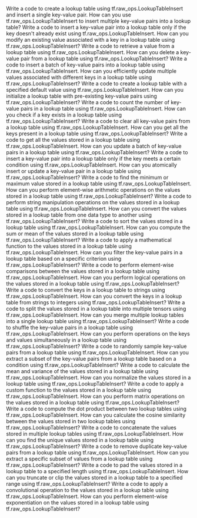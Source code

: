 Write a code to create a lookup table using tf.raw_ops.LookupTableInsert and insert a single key-value pair.
How can you use tf.raw_ops.LookupTableInsert to insert multiple key-value pairs into a lookup table?
Write a code to insert a key-value pair into a lookup table only if the key doesn't already exist using tf.raw_ops.LookupTableInsert.
How can you modify an existing value associated with a key in a lookup table using tf.raw_ops.LookupTableInsert?
Write a code to retrieve a value from a lookup table using tf.raw_ops.LookupTableInsert.
How can you delete a key-value pair from a lookup table using tf.raw_ops.LookupTableInsert?
Write a code to insert a batch of key-value pairs into a lookup table using tf.raw_ops.LookupTableInsert.
How can you efficiently update multiple values associated with different keys in a lookup table using tf.raw_ops.LookupTableInsert?
Write a code to create a lookup table with a specified default value using tf.raw_ops.LookupTableInsert.
How can you initialize a lookup table with pre-existing key-value pairs using tf.raw_ops.LookupTableInsert?
Write a code to count the number of key-value pairs in a lookup table using tf.raw_ops.LookupTableInsert.
How can you check if a key exists in a lookup table using tf.raw_ops.LookupTableInsert?
Write a code to clear all key-value pairs from a lookup table using tf.raw_ops.LookupTableInsert.
How can you get all the keys present in a lookup table using tf.raw_ops.LookupTableInsert?
Write a code to get all the values stored in a lookup table using tf.raw_ops.LookupTableInsert.
How can you update a batch of key-value pairs in a lookup table using tf.raw_ops.LookupTableInsert?
Write a code to insert a key-value pair into a lookup table only if the key meets a certain condition using tf.raw_ops.LookupTableInsert.
How can you atomically insert or update a key-value pair in a lookup table using tf.raw_ops.LookupTableInsert?
Write a code to find the minimum or maximum value stored in a lookup table using tf.raw_ops.LookupTableInsert.
How can you perform element-wise arithmetic operations on the values stored in a lookup table using tf.raw_ops.LookupTableInsert?
Write a code to perform string manipulation operations on the values stored in a lookup table using tf.raw_ops.LookupTableInsert.
How can you convert the values stored in a lookup table from one data type to another using tf.raw_ops.LookupTableInsert?
Write a code to sort the values stored in a lookup table using tf.raw_ops.LookupTableInsert.
How can you compute the sum or mean of the values stored in a lookup table using tf.raw_ops.LookupTableInsert?
Write a code to apply a mathematical function to the values stored in a lookup table using tf.raw_ops.LookupTableInsert.
How can you filter the key-value pairs in a lookup table based on a specific criterion using tf.raw_ops.LookupTableInsert?
Write a code to perform element-wise comparisons between the values stored in a lookup table using tf.raw_ops.LookupTableInsert.
How can you perform logical operations on the values stored in a lookup table using tf.raw_ops.LookupTableInsert?
Write a code to convert the keys in a lookup table to strings using tf.raw_ops.LookupTableInsert.
How can you convert the keys in a lookup table from strings to integers using tf.raw_ops.LookupTableInsert?
Write a code to split the values stored in a lookup table into multiple tensors using tf.raw_ops.LookupTableInsert.
How can you merge multiple lookup tables into a single lookup table using tf.raw_ops.LookupTableInsert?
Write a code to shuffle the key-value pairs in a lookup table using tf.raw_ops.LookupTableInsert.
How can you perform operations on the keys and values simultaneously in a lookup table using tf.raw_ops.LookupTableInsert?
Write a code to randomly sample key-value pairs from a lookup table using tf.raw_ops.LookupTableInsert.
How can you extract a subset of the key-value pairs from a lookup table based on a condition using tf.raw_ops.LookupTableInsert?
Write a code to calculate the mean and variance of the values stored in a lookup table using tf.raw_ops.LookupTableInsert.
How can you normalize the values stored in a lookup table using tf.raw_ops.LookupTableInsert?
Write a code to apply a custom function to the values stored in a lookup table using tf.raw_ops.LookupTableInsert.
How can you perform matrix operations on the values stored in a lookup table using tf.raw_ops.LookupTableInsert?
Write a code to compute the dot product between two lookup tables using tf.raw_ops.LookupTableInsert.
How can you calculate the cosine similarity between the values stored in two lookup tables using tf.raw_ops.LookupTableInsert?
Write a code to concatenate the values stored in multiple lookup tables using tf.raw_ops.LookupTableInsert.
How can you find the unique values stored in a lookup table using tf.raw_ops.LookupTableInsert?
Write a code to remove duplicate key-value pairs from a lookup table using tf.raw_ops.LookupTableInsert.
How can you extract a specific subset of values from a lookup table using tf.raw_ops.LookupTableInsert?
Write a code to pad the values stored in a lookup table to a specified length using tf.raw_ops.LookupTableInsert.
How can you truncate or clip the values stored in a lookup table to a specified range using tf.raw_ops.LookupTableInsert?
Write a code to apply a convolutional operation to the values stored in a lookup table using tf.raw_ops.LookupTableInsert.
How can you perform element-wise exponentiation on the values stored in a lookup table using tf.raw_ops.LookupTableInsert?